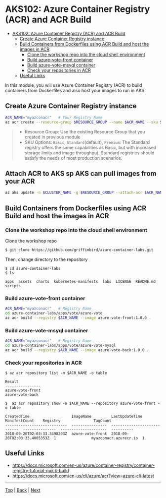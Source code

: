 # AKS102: Azure Container Registry (ACR) and ACR Build

<!-- TOC -->
- [AKS102: Azure Container Registry (ACR) and ACR Build](#aks102-azure-container-registry-acr-and-acr-build)
  - [Create Azure Container Registry instance](#create-azure-container-registry-instance)
  - [Build Containers from Dockerfiles using ACR Build and host the images in ACR](#build-containers-from-dockerfiles-using-acr-build-and-host-the-images-in-acr)
    - [Clone the workshop repo into the cloud shell environment](#clone-the-workshop-repo-into-the-cloud-shell-environment)
    - [Build azure-vote-front container](#build-azure-vote-front-container)
    - [Build azure-vote-msyql container](#build-azure-vote-msyql-container)
    - [Check your repositories in ACR](#check-your-repositories-in-acr)
  - [Useful Links](#useful-links)

In this module, you will use Azure Container Registry (ACR) to build containers from Dockerfiles and also host your images to run in AKS

## Create Azure Container Registry instance

```sh
ACR_NAME="myazconacr"   # Your Registry Name
az acr create --resource-group $RESOURCE_GROUP --name $ACR_NAME --sku Standard
```
> - Resource Group: Use the existing Resource Group that you created in previous module
> - SKU Options: `Basic`, `Standard`(default), `Premium`: The Standard registry offers the same capabilities as Basic, but with increased storage limits and image throughput. Standard registries should satisfy the needs of most production scenarios.

## Attach ACR to AKS sp AKS can pull images from your ACR
```sh
az aks update -n $CLUSTER_NAME -g $RESOURCE_GROUP --attach-acr $ACR_NAME
```

## Build Containers from Dockerfiles using ACR Build and host the images in ACR

### Clone the workshop repo into the cloud shell environment

Clone the workshop repo
```sh
$ git clone https://github.com/griffinbird/azure-container-labs.git
```

Then, change directory to the repository

```
$ cd azure-container-labs
$ ls

apps  assets  charts  kubernetes-manifests  labs  LICENSE  README.md  scripts
```

### Build azure-vote-front container
```sh
ACR_NAME="myazconacr"   # Registry Name
cd azure-container-labs/apps/vote/azure-vote
az acr build --registry $ACR_NAME --image azure-vote-front:1.0.0 .
```

### Build azure-vote-msyql container
```sh
ACR_NAME="myazconacr"   # Registry Name
cd azure-container-labs/apps/vote/azure-vote-mysql
az acr build --registry $ACR_NAME --image azure-vote-back:1.0.0 .
```

### Check your repositories in ACR

```
$ az acr repository list -n $ACR_NAME -o table

Result
----------------
azure-vote-front
azure-vote-back
```

```
$  az acr repository show -n $ACR_NAME --repository azure-vote-front -o table

CreatedTime                   ImageName         LastUpdateTime                ManifestCount    Registry               TagCount
----------------------------  ----------------  ----------------------------  ---------------  ---------------------  ----------
2018-09-20T02:03:33.3498203Z  azure-vote-front  2018-09-20T02:03:33.4005353Z  1                myazconacr.azurecr.io  1
```

## Useful Links
- https://docs.microsoft.com/en-us/azure/container-registry/container-registry-tutorial-quick-build
- https://docs.microsoft.com/en-us/cli/azure/acr?view=azure-cli-latest

---
[Top](../README.md) | [Back](aks-101-create-aks-cluster.md) | [Next](aks-103-deploy-app.md)
